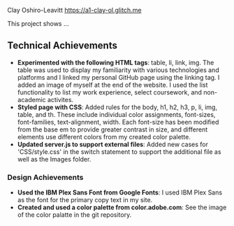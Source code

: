 Clay Oshiro-Leavitt
https://a1-clay-ol.glitch.me

This project shows ...

## Technical Achievements
- **Experimented with the following HTML tags**: table, li, link, img. The table was used to display my familiarity with various technologies and platforms and I linked my personal GitHub page using the linking tag. I added an image of myself at the end of the website. I used the list functionality to list my work experience, select coursework, and non-academic activites.
- **Styled page with CSS**: Added rules for the body, h1, h2, h3, p, li, img, table, and th. These include individual color assignments, font-sizes, font-families, text-alignment, width. Each font-size has been modified from the base em to provide greater contrast in size, and different elements use different colors from my created color palette.
- **Updated server.js to support external files**: Added new cases for 'CSS/style.css' in the switch statement to support the additional file as well as the Images folder.

### Design Achievements
- **Used the IBM Plex Sans Font from Google Fonts**: I used IBM Plex Sans as the font for the primary copy text in my site.
- **Created and used a color palette from color.adobe.com**: See the image of the color palatte in the git repository.


